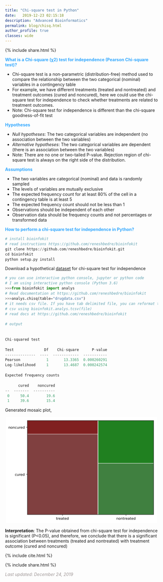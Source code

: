 ```yaml
---
title: "Chi-square test in Python"
date:   2019-12-23 02:15:18
description: "Advanced Bioinformatics"
permalink: blog/chisq.html
author_profile: true
classes: wide
---
```

<p>
{% include  share.html %}
</p>

**<span style="color:#33a8ff">What is a Chi-square (χ2) test for independence (Pearson Chi-square test)?</span>**
 - Chi-square test is a non-parametric (distribution-free) method used to compare the relationship between the two 
   categorical (nominal) variables in a contingency table
 - For example, we have different treatments (treated and nontreated) and treatment outcomes (cured and noncured), here
   we could use the chi-square test for independence to check whether treatments are related to treatment outcomes.
 - Note: Chi-square test for independence is different than the chi-square goodness-of-fit test
 
**<span style="color:#33a8ff">Hypotheses</span>**
 - <i>Null hypotheses</i>: The two categorical variables are independent (no association between the two variables)
 - <i>Alternative hypotheses</i>: The two categorical variables are dependent (there is an association between the two variables)
- Note: There are no one or two-tailed P-value. Rejection region of chi-square test is always on the right side of the distribution.
 
**<span style="color:#33a8ff">Assumptions</span>**
- The two variables are categorical (nominal) and data is randomly sampled
- The levels of variables are mutually exclusive 
- The expected frequency count for at least 80% of the cell in a contingency table is at least 5
- The expected frequency count should not be less than 1
- Observations should be independent of each other
- Observation data should be frequency counts and not percentages or transformed data

**<span style="color:#33a8ff">How to perform a chi-square test for independence in Python?</span>**

```python
# install bioinfokit
# read instructions https://github.com/reneshbedre/bioinfokit
git clone https://github.com/reneshbedre/bioinfokit.git
cd bioinfokit
python setup.py install
```   

Download a hypothetical <a href="/assets/posts/chisq/drugdata.csv">dataset</a> for chi-square test for independence

```python
# you can use interactive python console, jupyter or python code
# I am using interactive python console (Python 3.6)
>>>from bioinfokit import analys
# Read documentation at https://github.com/reneshbedre/bioinfokit
>>>analys.chisq(table="drugdata.csv")
# it needs csv file. If you have tab delimited file, you can reformat to
# csv using bioinfokit.analys.tcsv(file) 
# read docs at https://github.com/reneshbedre/bioinfokit

# output


Chi-squared test

Test              Df    Chi-square      P-value
--------------  ----  ------------  -----------
Pearson            1       13.3365  0.000260291
Log-likelihood     1       13.4687  0.000242574

Expected frequency counts

      cured    noncured
--  -------  ----------
 0     50.4        19.6
 1     39.6        15.4

``` 

Generated mosaic plot,

<p align="center">
<img src="/assets/posts/chisq/mosaic.png" width="500">
</p>

<b>Interpretation</b>: The P-value obtained from chi-square test for independence is significant (P<0.05), and therefore, we conclude 
that there is a significant association between treatments (treated and nontreated) with treatment outcome (cured and noncured)

<p>
{% include  cite.html %}
</p>

<p>
{% include  share.html %}
</p>
    
<span style="color:#9e9696"><i> Last updated: December 24, 2019</i> </span>    
